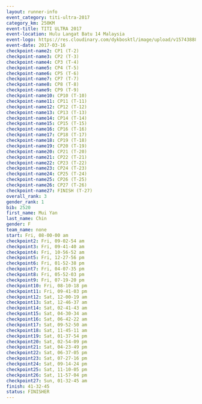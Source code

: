 ```yaml
---
layout: runner-info 
event_category: titi-ultra-2017 
category_km: 250KM 
event-title: TITI ULTRA 2017 
event-location: Hulu Langat Batu 14 Malaysia 
event-logo: https://res.cloudinary.com/dykbosktl/image/upload/v1574388892/Logo/titi250km_2017_logo_vstx0h.jpg 
event-date: 2017-03-16 
checkpoint-name2: CP1 (T-2) 
checkpoint-name3: CP2 (T-3) 
checkpoint-name4: CP3 (T-4) 
checkpoint-name5: CP4 (T-5) 
checkpoint-name6: CP5 (T-6) 
checkpoint-name7: CP7 (T-7) 
checkpoint-name8: CP8 (T-8) 
checkpoint-name9: CP9 (T-9) 
checkpoint-name10: CP10 (T-10) 
checkpoint-name11: CP11 (T-11) 
checkpoint-name12: CP12 (T-12) 
checkpoint-name13: CP13 (T-13) 
checkpoint-name14: CP14 (T-14) 
checkpoint-name15: CP15 (T-15) 
checkpoint-name16: CP16 (T-16) 
checkpoint-name17: CP18 (T-17) 
checkpoint-name18: CP19 (T-18) 
checkpoint-name19: CP20 (T-19) 
checkpoint-name20: CP21 (T-20) 
checkpoint-name21: CP22 (T-21) 
checkpoint-name22: CP23 (T-22) 
checkpoint-name23: CP24 (T-23) 
checkpoint-name24: CP25 (T-24) 
checkpoint-name25: CP26 (T-25)  
checkpoint-name26: CP27 (T-26) 
checkpoint-name27: FINISH (T-27) 
overall_rank: 3
gender_rank: 1
bib: 2520
first_name: Mui Yan
last_name: Chin
gender: F
team_name: none
start: Fri, 08-00-00 am
checkpoint2: Fri, 09-02-54 am
checkpoint3: Fri, 09-41-40 am
checkpoint4: Fri, 10-56-52 am
checkpoint5: Fri, 12-27-56 pm
checkpoint6: Fri, 01-52-38 pm
checkpoint7: Fri, 04-07-35 pm
checkpoint8: Fri, 05-52-03 pm
checkpoint9: Fri, 07-19-20 pm
checkpoint10: Fri, 08-10-18 pm
checkpoint11: Fri, 09-41-03 pm
checkpoint12: Sat, 12-00-19 am
checkpoint13: Sat, 12-46-37 am
checkpoint14: Sat, 02-41-43 am
checkpoint15: Sat, 04-30-34 am
checkpoint16: Sat, 06-42-22 am
checkpoint17: Sat, 09-52-50 am
checkpoint18: Sat, 11-45-11 am
checkpoint19: Sat, 01-37-54 pm
checkpoint20: Sat, 02-54-09 pm
checkpoint21: Sat, 04-23-49 pm
checkpoint22: Sat, 06-37-05 pm
checkpoint23: Sat, 07-27-16 pm
checkpoint24: Sat, 09-14-24 pm
checkpoint25: Sat, 11-10-05 pm
checkpoint26: Sat, 11-57-04 pm
checkpoint27: Sun, 01-32-45 am
finish: 41-32-45
status: FINISHER
---
```


